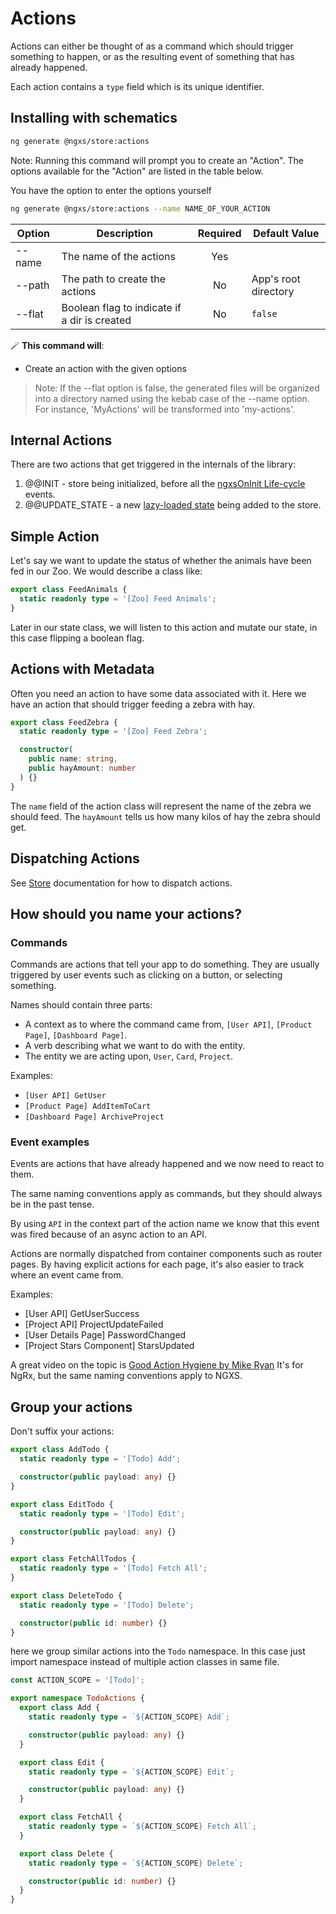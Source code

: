 # Actions

Actions can either be thought of as a command which should trigger something to happen, or as the resulting event of something that has already happened.

Each action contains a `type` field which is its unique identifier.

## Installing with schematics

```bash
ng generate @ngxs/store:actions
```

Note: Running this command will prompt you to create an "Action". The options available for the "Action" are listed in the table below.

You have the option to enter the options yourself

```bash
ng generate @ngxs/store:actions --name NAME_OF_YOUR_ACTION
```

| Option | Description                                  | Required | Default Value        |
| ------ | -------------------------------------------- | :------: | -------------------- |
| --name | The name of the actions                      |   Yes    |                      |
| --path | The path to create the actions               |    No    | App's root directory |
| --flat | Boolean flag to indicate if a dir is created |    No    | `false`              |

🪄 **This command will**:

- Create an action with the given options

> Note: If the --flat option is false, the generated files will be organized into a directory named using the kebab case of the --name option. For instance, 'MyActions' will be transformed into 'my-actions'.

## Internal Actions

There are two actions that get triggered in the internals of the library:

1. @@INIT - store being initialized, before all the [ngxsOnInit Life-cycle](../state/life-cycle.md) events.
2. @@UPDATE_STATE - a new [lazy-loaded state](../state/lazy.md) being added to the store.

## Simple Action

Let's say we want to update the status of whether the animals have been fed in our Zoo. We would describe a class like:

```ts
export class FeedAnimals {
  static readonly type = '[Zoo] Feed Animals';
}
```

Later in our state class, we will listen to this action and mutate our state, in this case flipping a boolean flag.

## Actions with Metadata

Often you need an action to have some data associated with it. Here we have an action that should trigger feeding a zebra with hay.

```ts
export class FeedZebra {
  static readonly type = '[Zoo] Feed Zebra';

  constructor(
    public name: string,
    public hayAmount: number
  ) {}
}
```

The `name` field of the action class will represent the name of the zebra we should feed. The `hayAmount` tells us how many kilos of hay the zebra should get.

## Dispatching Actions

See [Store](../store/) documentation for how to dispatch actions.

## How should you name your actions?

### Commands

Commands are actions that tell your app to do something. They are usually triggered by user events such as clicking on a button, or selecting something.

Names should contain three parts:

- A context as to where the command came from, `[User API]`, `[Product Page]`, `[Dashboard Page]`.
- A verb describing what we want to do with the entity.
- The entity we are acting upon, `User`, `Card`, `Project`.

Examples:

- `[User API] GetUser`
- `[Product Page] AddItemToCart`
- `[Dashboard Page] ArchiveProject`

### Event examples

Events are actions that have already happened and we now need to react to them.

The same naming conventions apply as commands, but they should always be in the past tense.

By using `API` in the context part of the action name we know that this event was fired because of an async action to an API.

Actions are normally dispatched from container components such as router pages. By having explicit actions for each page, it's also easier to track where an event came from.

Examples:

- \[User API] GetUserSuccess
- \[Project API] ProjectUpdateFailed
- \[User Details Page] PasswordChanged
- \[Project Stars Component] StarsUpdated

A great video on the topic is [Good Action Hygiene by Mike Ryan](https://www.youtube.com/watch?v=JmnsEvoy-gY) It's for NgRx, but the same naming conventions apply to NGXS.

## Group your actions

Don't suffix your actions:

```ts
export class AddTodo {
  static readonly type = '[Todo] Add';

  constructor(public payload: any) {}
}

export class EditTodo {
  static readonly type = '[Todo] Edit';

  constructor(public payload: any) {}
}

export class FetchAllTodos {
  static readonly type = '[Todo] Fetch All';
}

export class DeleteTodo {
  static readonly type = '[Todo] Delete';

  constructor(public id: number) {}
}
```

here we group similar actions into the `Todo` namespace. In this case just import namespace instead of multiple action classes in same file.

```ts
const ACTION_SCOPE = '[Todo]';

export namespace TodoActions {
  export class Add {
    static readonly type = `${ACTION_SCOPE} Add`;

    constructor(public payload: any) {}
  }

  export class Edit {
    static readonly type = `${ACTION_SCOPE} Edit`;

    constructor(public payload: any) {}
  }

  export class FetchAll {
    static readonly type = `${ACTION_SCOPE} Fetch All`;
  }

  export class Delete {
    static readonly type = `${ACTION_SCOPE} Delete`;

    constructor(public id: number) {}
  }
}
```
